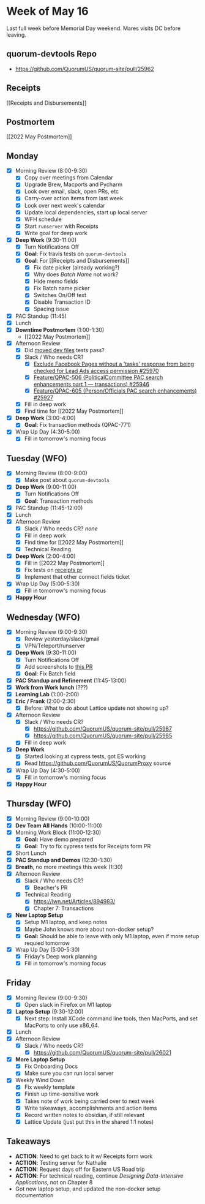 # Week of May 16
Last full week before Memorial Day weekend. Mares visits DC before leaving.

## quorum-devtools Repo
 - https://github.com/QuorumUS/quorum-site/pull/25962

## Receipts
[[Receipts and Disbursements]]

## Postmortem
[[2022 May Postmortem]]

## Monday
 - [x] Morning Review (8:00-9:30)
	 - [x] Copy over meetings from Calendar
	 - [x] Upgrade Brew, Macports and Pycharm
	 - [x] Look over email, slack, open PRs, etc
	 - [x] Carry-over action items from last week
	 - [x] Look over next week's calendar
	 - [x] Update local dependencies, start up local server
	 - [x] WFH schedule
	 - [x] Start `runserver` with Receipts
	 - [x] Write goal for deep work
 - [x] **Deep Work** (9:30-11:00)
	 - [x] Turn Notifications Off
	 - [x] **Goal**: Fix travis tests on `quorum-devtools`
	 - [x] **Goal**: For [[Receipts and Disbursements]]
		 - [x] Fix date picker (already working?)
		 - [x] Why does *Batch Name* not work?
		 - [x] Hide memo fields
		 - [x] Fix Batch name picker
		 - [x] Switches On/Off text
		 - [x] Disable Transaction ID
		 - [x] Spacing issue
 - [x] PAC Standup (11:45)
 - [x] Lunch
 - [x] **Downtime Postmortem** (1:00-1:30)
	 - [[2022 May Postmortem]]
 - [x] Afternoon Review
	 - [x] Did [moved dev files](https://github.com/QuorumUS/quorum-site/pull/25962) tests pass?
	 - [x] Slack / Who needs CR?
		 - [x] [Exclude Facebook Pages without a 'tasks' response from being checked for Lead Ads access permission #25970](https://github.com/QuorumUS/quorum-site/pull/25970)
		 - [x] [Feature/QPAC-506 (PoliticalCommittee PAC search enhancements part 1 — transactions) #25946](https://github.com/QuorumUS/quorum-site/pull/25946)
		 - [x] [Feature/QPAC-605 (Person/Officials PAC search enhancements) #25927](https://github.com/QuorumUS/quorum-site/pull/25927)
	 - [x] Fill in deep work
	 - [x] Find time for [[2022 May Postmortem]]
 - [x] **Deep Work** (3:00-4:00)
	 - [x] **Goal**: Fix transaction methods (QPAC-771)
 - [x] Wrap Up Day (4:30-5:00)
	 - [x] Fill in tomorrow's morning focus

## Tuesday (WFO)
 - [x] Morning Review (8:00-9:00)
	 - [x] Make post about `quorum-devtools`
 - [x] **Deep Work** (9:00-11:00)
	 - [x] Turn Notifications Off
	 - [x] **Goal**: Transaction methods
 - [x] PAC Standup (11:45-12:00)
 - [x] Lunch
 - [x] Afternoon Review
	 - [x] Slack / Who needs CR? *none*
	 - [x] Fill in deep work
	 - [x] Find time for [[2022 May Postmortem]]
	 - [x] Technical Reading
 - [x] **Deep Work** (2:00-4:00)
	 - [x] Fill in [[2022 May Postmortem]]
	 - [x] Fix tests on [receipts pr](https://github.com/QuorumUS/quorum-site/pull/25979#partial-pull-merging)
	 - [x] Implement that other connect fields ticket
 - [x] Wrap Up Day (5:00-5:30)
	 - [x] Fill in tomorrow's morning focus
 - [x] **Happy Hour**

## Wednesday (WFO)
 - [x] Morning Review (9:00-9:30)
	 - [x] Review yesterday/slack/gmail
	 - [x] VPN/Teleport/runserver
 - [x] **Deep Work** (9:30-11:00)
	 - [x] Turn Notifications Off
	 - [x] Add screenshots to [this PR](https://github.com/QuorumUS/quorum-site/pull/25979)
	 - [x] **Goal**: Fix Batch field
 - [x] **PAC Standup and Refinement** (11:45-13:00)
 - [x] **Work from Work lunch** (???)
 - [x] **Learning Lab** (1:00-2:00)
 - [x] **Eric / Frank** (2:00-2:30)
	 - [x] Before: What to do about Lattice update not showing up?
 - [x] Afternoon Review
	 - [x] Slack / Who needs CR?
		 - [x] https://github.com/QuorumUS/quorum-site/pull/25987
		 - [x] https://github.com/QuorumUS/quorum-site/pull/25985
	 - [x] Fill in deep work
 - [x] **Deep Work**
	 - [x] Started looking at cypress tests, got ES working
	 - [x] Read https://github.com/QuorumUS/QuorumProxy source
 - [x] Wrap Up Day (4:30-5:00)
	 - [x] Fill in tomorrow's morning focus
 - [x] **Happy Hour**

## Thursday (WFO)
 - [x] Morning Review (9:00-10:00)
 - [x] **Dev Team All Hands** (10:00-11:00)
 - [x] Morning Work Block (11:00-12:30)
	 - [x] **Goal:** Have demo prepared
	 - [x] **Goal**: Try to fix cypress tests for Receipts form PR
 - [x] Short Lunch
 - [x] **PAC Standup and Demos** (12:30-1:30)
 - [x] **Breath**, no more meetings this week (1:30)
 - [x] Afternoon Review
	 - [x] Slack / Who needs CR?
		 - [x] Beacher's PR
	 - [x] Technical Reading
		 - [x] https://lwn.net/Articles/894983/
		 - [x] Chapter 7: Transactions
 - [x] **New Laptop Setup**
	 - [x] Setup M1 laptop, and keep notes
	 - [x] Maybe John knows more about non-docker setup?
	 - [x] **Goal:** Should be able to leave with only M1 laptop, even if more setup requied tomorrow
 - [x] Wrap Up Day (5:00-5:30)
	 - [x] Friday's Deep work planning
	 - [x] Fill in tomorrow's morning focus

## Friday
 - [x] Morning Review (9:00-9:30)
	 - [x] Open slack in Firefox on M1 laptop
 - [x] **Laptop Setup** (9:30-12:00)
	 - [x] Next step: Install XCode command line tools, then MacPorts, and set MacPorts to only use x86_64.
 - [x] Lunch
 - [x] Afternoon Review
	 - [x] Slack / Who needs CR?
		 - [x] https://github.com/QuorumUS/quorum-site/pull/26021
 - [x] **More Laptop Setup**
	 - [x] Fix Onboarding Docs
	 - [x] Make sure you can run local server
 - [x] Weekly Wind Down
	 - [x] Fix weekly template
	 - [x] Finish up time-sensitive work
	 - [x] Takes note of work being carried over to next week
	 - [x] Write takeaways, accomplishments and action items
	 - [x] Record written notes to obsidian, if still relevant
	 - [x] Lattice Update (just put this in the shared 1:1 notes)

## Takeaways
 - **ACTION**: Need to get back to it w/ Receipts form work
 - **ACTION**: Testing server for Nathalie
 - **ACTION**: Request days off for Eastern US Road trip
 - **ACTION**: For technical reading, continue *Designing Data-Intensive Applications*, not on Chapter 8
 - Got new laptop setup, and updated the non-docker setup documentation